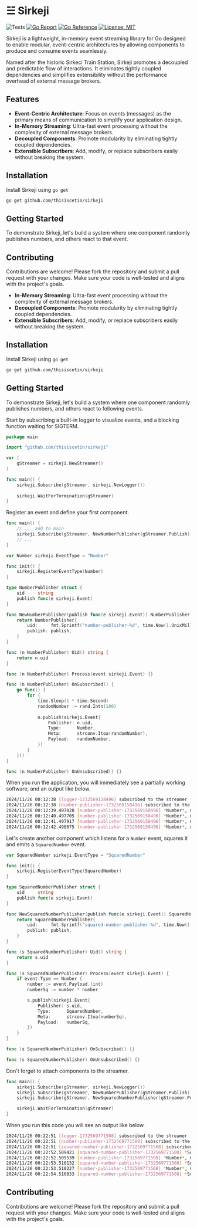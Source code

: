 # ☱ Sirkeji

![Tests](https://github.com/thisiscetin/sirkeji/actions/workflows/tests.yml/badge.svg)
[![Go Report](https://goreportcard.com/badge/github.com/thisiscetin/sirkeji)](https://goreportcard.com/report/github.com/thisiscetin/sirkeji)
[![Go Reference](https://pkg.go.dev/badge/github.com/thisiscetin/sirkeji.svg)](https://pkg.go.dev/github.com/thisiscetin/sirkeji)
[![License: MIT](https://img.shields.io/badge/License-MIT-blue.svg)](https://opensource.org/licenses/MIT)

Sirkeji is a lightweight, in-memory event streaming library for Go designed to enable modular, event-centric architectures by allowing components to produce and consume events seamlessly.

Named after the historic Sirkeci Train Station, Sirkeji promotes a decoupled and predictable flow of interactions. It eliminates tightly coupled dependencies and simplifies extensibility without the performance overhead of external message brokers.

## Features

- **Event-Centric Architecture**: Focus on events (messages) as the primary means of communication to simplify your application design.
- **In-Memory Streaming**: Ultra-fast event processing without the complexity of external message brokers.
- **Decoupled Components**: Promote modularity by eliminating tightly coupled dependencies.
- **Extensible Subscribers**: Add, modify, or replace subscribers easily without breaking the system.

## Installation

Install Sirkeji using `go get`

```bash
go get github.com/thisiscetin/sirkeji
```

## Getting Started

To demonstrate Sirkeji, let's build a system where one component randomly publishes numbers, and others react to that event.

## Contributing

Contributions are welcome! Please fork the repository and submit a pull request with your changes. Make sure your code is well-tested and aligns with the project's goals.
- **In-Memory Streaming**: Ultra-fast event processing without the complexity of external message brokers.
- **Decoupled Components**: Promote modularity by eliminating tightly coupled dependencies.
- **Extensible Subscribers**: Add, modify, or replace subscribers easily without breaking the system.

## Installation

Install Sirkeji using `go get`

```bash
go get github.com/thisiscetin/sirkeji
```

## Getting Started

To demonstrate Sirkeji, let's build a system where one component randomly publishes numbers, and others react to following events.

Start by subscribing a built-in logger to visualize events, and a blocking function waiting for SIGTERM.
```go
package main

import "github.com/thisiscetin/sirkeji"

var (
	gStreamer = sirkeji.NewStreamer()
)

func main() {
	sirkeji.Subscribe(gStreamer, sirkeji.NewLogger())
	
	sirkeji.WaitForTermination(gStreamer)
}
```

Register an event and define your first component.

```go
func main() {
    // ... add to main
    sirkeji.Subscribe(gStreamer, NewNumberPublisher(gStreamer.Publish))
    // ...
}

var Number sirkeji.EventType = "Number"

func init() {
	sirkeji.RegisterEventType(Number)
}

type NumberPublisher struct {
	uid     string
	publish func(e sirkeji.Event)
}

func NewNumberPublisher(publish func(e sirkeji.Event)) NumberPublisher {
	return NumberPublisher{
		uid:     fmt.Sprintf("number-publisher-%d", time.Now().UnixMilli()),
		publish: publish,
	}
}

func (n NumberPublisher) Uid() string {
	return n.uid
}

func (n NumberPublisher) Process(event sirkeji.Event) {}

func (n NumberPublisher) OnSubscribed() {
	go func() {
		for {
			time.Sleep(1 * time.Second)
			randomNumber := rand.Intn(100)
			
			n.publish(sirkeji.Event{
				Publisher: n.uid,
				Type:      Number,
				Meta:      strconv.Itoa(randomNumber),
				Payload:   randomNumber,
			})
		}
	}()
}

func (n NumberPublisher) OnUnsubscribed() {}
```

When you run the application, you will immediately see a partially working software, and an output like below.

```bash
2024/11/26 00:12:38 [logger-1732569158496] subscribed to the streamer
2024/11/26 00:12:38 [number-publisher-1732569158496] subscribed to the streamer
2024/11/26 00:12:39.497028 [number-publisher-1732569158496] *Number*, m: 59 | pl: full
2024/11/26 00:12:40.497705 [number-publisher-1732569158496] *Number*, m: 85 | pl: full
2024/11/26 00:12:41.497917 [number-publisher-1732569158496] *Number*, m: 95 | pl: full
2024/11/26 00:12:42.498675 [number-publisher-1732569158496] *Number*, m: 3 | pl: full
```

Let's create another component which listens for a `Number` event, squares it and emits a `SquaredNumber` event.

```go
var SquaredNumber sirkeji.EventType = "SquaredNumber"

func init() {
	sirkeji.RegisterEventType(SquaredNumber)
}

type SquaredNumberPublisher struct {
	uid     string
	publish func(e sirkeji.Event)
}

func NewSquaredNumberPublisher(publish func(e sirkeji.Event)) SquaredNumberPublisher {
	return SquaredNumberPublisher{
		uid:     fmt.Sprintf("squared-number-publisher-%d", time.Now().UnixMilli()),
		publish: publish,
	}
}

func (s SquaredNumberPublisher) Uid() string {
	return s.uid
}

func (s SquaredNumberPublisher) Process(event sirkeji.Event) {
	if event.Type == Number {
		number := event.Payload.(int)
		numberSq := number * number

		s.publish(sirkeji.Event{
			Publisher: s.uid,
			Type:      SquaredNumber,
			Meta:      strconv.Itoa(numberSq),
			Payload:   numberSq,
		})
	}
}

func (s SquaredNumberPublisher) OnSubscribed() {}

func (s SquaredNumberPublisher) OnUnsubscribed() {}

```

Don't forget to attach components to the streamer.

```go
func main() {
	sirkeji.Subscribe(gStreamer, sirkeji.NewLogger())
	sirkeji.Subscribe(gStreamer, NewNumberPublisher(gStreamer.Publish))
	sirkeji.Subscribe(gStreamer, NewSquaredNumberPublisher(gStreamer.Publish))

	sirkeji.WaitForTermination(gStreamer)
}
```

When you run this code you will see an output like below.

```bash
2024/11/26 00:22:51 [logger-1732569771508] subscribed to the streamer
2024/11/26 00:22:51 [number-publisher-1732569771508] subscribed to the streamer
2024/11/26 00:22:51 [squared-number-publisher-1732569771508] subscribed to the streamer
2024/11/26 00:22:52.509421 [squared-number-publisher-1732569771508] *SquaredNumber*, m: 8464 | pl: full
2024/11/26 00:22:52.509539 [number-publisher-1732569771508] *Number*, m: 92 | pl: full
2024/11/26 00:22:53.510132 [squared-number-publisher-1732569771508] *SquaredNumber*, m: 2704 | pl: full
2024/11/26 00:22:53.510227 [number-publisher-1732569771508] *Number*, m: 52 | pl: full
2024/11/26 00:22:54.510833 [squared-number-publisher-1732569771508] *SquaredNumber*, m: 6889 | pl: full
```

## Contributing

Contributions are welcome! Please fork the repository and submit a pull request with your changes. Make sure your code is well-tested and aligns with the project's goals.